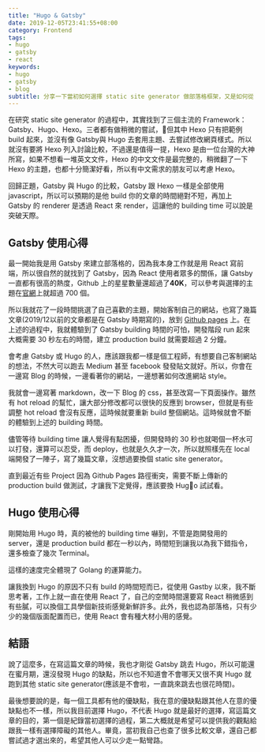 ```yaml
---
title: "Hugo & Gatsby"
date: 2019-12-05T23:41:55+08:00
category: Frontend
tags:
- hugo
- gatsby
- react
keywords:
- hugo
- gatsby
- blog
subtitle: 分享一下當初如何選擇 static site generator 做部落格框架，又是如何從 Gatsby 跳槽到 Hugo。
---
```


在研究 static site generator 的過程中，其實找到了三個主流的 Framework：Gatsby、Hugo、Hexo。三者都有做稍微的嘗試，但其中 Hexo 只有把範例 build 起來，並沒有像 Gatsby與 Hugo 去套用主題、去嘗試修改網頁樣式。所以就沒有要將 Hexo 列入討論比較，不過還是值得一提，Hexo 是由一位台灣的大神所寫，如果不想看一堆英文文件，Hexo 的中文文件是最完整的，稍微翻了一下 Hexo 的主題，也都十分簡潔好看，所以有中文需求的朋友可以考慮 Hexo。

回歸正題，Gatsby 與 Hugo 的比較，Gatsby 跟 Hexo 一樣是全部使用 javascript，所以可以預期的是他 build 你的文章的時間絕對不短，再加上 Gatsby 的 renderer 是透過 React 來 render，這讓他的 building time 可以說是突破天際。

## Gatsby 使用心得

最一開始我是用 Gatsby 來建立部落格的，因為我本身工作就是用 React 寫前端，所以很自然的就找到了 Gatsby，因為 React 使用者眾多的關係，讓 Gatsby 一直都有很高的熱度，Github 上的星星數量還超過了**40K**，可以參考與選擇的主題在[官網](https://www.gatsbyjs.org/showcase/)上就超過 700 個。

所以我就花了一段時間挑選了自己喜歡的主題，開始客制自己的網站，也寫了幾篇文章(2019/12以前的文章都是在 Gatsby 時期寫的)，放到 [Github pages](https://pages.github.com/) 上。在上述的過程中，我就體驗到了 Gatsby building 時間的可怕，開發階段 run 起來大概需要 30 秒左右的時間，建立 production build 就需要超過 2 分鐘。

會考慮 Gatsby 或 Hugo 的人，應該跟我都一樣是個工程師，有想要自己客制網站的想法，不然大可以跑去 Medium 甚至 facebook 發發貼文就好。所以，你會在一邊寫 Blog 的時候，一邊看著你的網站，一邊想著如何改進網站 style。

我就會一邊寫著 markdown，改一下 Blog 的 css，甚至改寫一下頁面操作。雖然有 hot reload 的幫忙，讓大部分修改都可以很快的反應到 browser，但就是有些調整 hot reload 會沒有反應，這時候就要重新 build 整個網站。這時候就會不斷的體驗到上述的 building 時間。

儘管等待 building time 讓人覺得有點困擾，但開發時的 30 秒也就喝個一杯水可以打發，還算可以忍受，而 deploy，也就是久久才一次，所以就照樣先在 local 端開發了一陣子，寫了幾篇文章，沒想過要換個 static site generator。

直到最近有些 Project 因為 Github Pages 路徑衝突，需要不斷上傳新的 production build 做測試，才讓我下定覺得，應該要換 Hugo 試試看。

## Hugo 使用心得

剛開始用 Hugo 時，真的被他的 building time 嚇到，不管是跑開發用的 server，還是 production build 都在一秒以內，時間短到讓我以為我下錯指令，還多檢查了幾次 Terminal。

這樣的速度完全體現了 Golang 的運算能力。

讓我換到 Hugo 的原因不只有 build 的時間短而已，從使用 Gastby 以來，我不斷思考著，工作上就一直在使用 React 了，自己的空閒時間還要寫 React 稍微感到有些膩，可以換個工具學個新技術感覺新鮮許多。此外，我也認為部落格，只有少少的幾個版面配置而已，使用 React 會有種大材小用的感覺。

## 結語

說了這麼多，在寫這篇文章的時候，我也才剛從 Gatsby 跳去 Hugo，所以可能還在蜜月期，還沒發現 Hugo 的缺點，所以也不知道會不會哪天又很不爽 Hugo 就跑到其他 static site generator(應該是不會啦，一直跳來跳去也很花時間)。

最後想要說的是，每一個工具都有他的優缺點，我在意的優缺點跟其他人在意的優缺點也不一樣，所以我目前選擇 Hugo，不代表 Hugo 就是最好的選擇，寫這篇文章的目的，第一個是紀錄當初選擇的過程，第二大概就是希望可以提供我的觀點給跟我一樣有選擇障礙的其他人。畢竟，當初我自己也查了很多比較文章，還自己都嘗試過才選出來的，希望其他人可以少走一點彎路。


